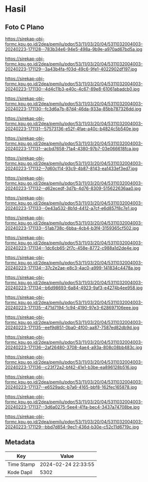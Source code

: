 # Hasil

## Foto C Plano

https://sirekap-obj-formc.kpu.go.id/2dea/pemilu/pdpr/53/11/03/20/04/5311032004003-20240223-171128--783b34e6-94e5-498a-9b9e-a970ad67bd5a.jpg

https://sirekap-obj-formc.kpu.go.id/2dea/pemilu/pdpr/53/11/03/20/04/5311032004003-20240223-171129--3a43b4fa-f03d-49c6-9fe1-4022902df197.jpg

https://sirekap-obj-formc.kpu.go.id/2dea/pemilu/pdpr/53/11/03/20/04/5311032004003-20240223-171130--4d4c11b3-e40c-4c67-89e8-61061abadcb0.jpg

https://sirekap-obj-formc.kpu.go.id/2dea/pemilu/pdpr/53/11/03/20/04/5311032004003-20240223-171130--fc3d6a7b-87d4-46da-933a-85bb787326dd.jpg

https://sirekap-obj-formc.kpu.go.id/2dea/pemilu/pdpr/53/11/03/20/04/5311032004003-20240223-171131--57573136-e52f-4fae-a40c-b4824c5b540e.jpg

https://sirekap-obj-formc.kpu.go.id/2dea/pemilu/pdpr/53/11/03/20/04/5311032004003-20240223-171131--acbd7658-71a4-4380-97b7-03e066618fca.jpg

https://sirekap-obj-formc.kpu.go.id/2dea/pemilu/pdpr/53/11/03/20/04/5311032004003-20240223-171132--7d60c114-93c9-4b87-8143-ea1433ef3ed7.jpg

https://sirekap-obj-formc.kpu.go.id/2dea/pemilu/pdpr/53/11/03/20/04/5311032004003-20240223-171132--d62ecedf-3d7b-4d76-8309-515622636aa0.jpg

https://sirekap-obj-formc.kpu.go.id/2dea/pemilu/pdpr/53/11/03/20/04/5311032004003-20240223-171133--0e43a532-8b1d-4412-a7cf-e6d857f8c7e1.jpg

https://sirekap-obj-formc.kpu.go.id/2dea/pemilu/pdpr/53/11/03/20/04/5311032004003-20240223-171133--51ab738c-6bba-4cb4-b3f4-3159365cf502.jpg

https://sirekap-obj-formc.kpu.go.id/2dea/pemilu/pdpr/53/11/03/20/04/5311032004003-20240223-171134--1dc6cb65-2f7c-458e-8772-c988a1d2de4e.jpg

https://sirekap-obj-formc.kpu.go.id/2dea/pemilu/pdpr/53/11/03/20/04/5311032004003-20240223-171134--37c2e2ae-e8c3-4ac0-a999-141834c4478a.jpg

https://sirekap-obj-formc.kpu.go.id/2dea/pemilu/pdpr/53/11/03/20/04/5311032004003-20240223-171134--b6d98693-6a84-4923-9af3-e4274b4ee958.jpg

https://sirekap-obj-formc.kpu.go.id/2dea/pemilu/pdpr/53/11/03/20/04/5311032004003-20240223-171135--471d7194-1c94-4190-97e3-628697106eee.jpg

https://sirekap-obj-formc.kpu.go.id/2dea/pemilu/pdpr/53/11/03/20/04/5311032004003-20240223-171135--eef9d851-0ba0-4f00-aa87-7587ed82db9d.jpg

https://sirekap-obj-formc.kpu.go.id/2dea/pemilu/pdpr/53/11/03/20/04/5311032004003-20240223-171136--2af26480-3708-4ae4-a93a-808c08bb483c.jpg

https://sirekap-obj-formc.kpu.go.id/2dea/pemilu/pdpr/53/11/03/20/04/5311032004003-20240223-171136--c23f72a2-bf42-41e1-b3be-ea896128b516.jpg

https://sirekap-obj-formc.kpu.go.id/2dea/pemilu/pdpr/53/11/03/20/04/5311032004003-20240223-171137--e6529adc-b7a6-4165-bbf8-162fec165878.jpg

https://sirekap-obj-formc.kpu.go.id/2dea/pemilu/pdpr/53/11/03/20/04/5311032004003-20240223-171137--3d6a0275-5ee4-41fa-bec4-3437a74708be.jpg

https://sirekap-obj-formc.kpu.go.id/2dea/pemilu/pdpr/53/11/03/20/04/5311032004003-20240223-171129--bbd7d854-9ec1-436d-b30e-c52c11d6719c.jpg


## Metadata

| Key        | Value               |
| ---------- | ------------------- |
| Time Stamp | 2024-02-24 22:33:55 |
| Kode Dapil | 5302                |



